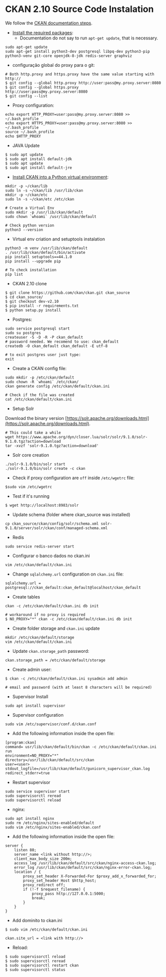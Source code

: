 # CKAN 2.10 Source Code Instalation

We follow the [CKAN documentation steps](https://docs.ckan.org/en/2.9/maintaining/installing/install-from-source.html#installing-ckan-from-source).

- [Install the required packages](https://docs.ckan.org/en/2.9/maintaining/installing/install-from-source.html#install-the-required-packages):
  - Documentation do not say to run `apt-get update`, that is necessary.

```
sudo apt-get update
sudo apt-get install python3-dev postgresql libpq-dev python3-pip python3-venv git-core openjdk-8-jdk redis-server graphviz
```

- configuração global do proxy para o git:

````
# Both http.proxy and https.proxy have the same value starting with http://
$ git config --global http.proxy http://user:pass@my.proxy.server:8080
$ git config --global https.proxy http://user:pass@my.proxy.server:8080
$ git config --list
````

- Proxy configuration:

````
echo export HTTP_PROXY=user:pass@my.proxy.server:8080 >> ~/.bash_profile
echo export HTTPS_PROXY=user:pass@my.proxy.server:8080 >> ~/.bash_profile
source ~/.bash_profile
echo $HTTP_PROXY
````

- JAVA Update

````
$ sudo apt update
$ sudo apt install default-jdk
$ sudo apt update
$ sudo apt install default-jre
````

- [Install CKAN into a Python virtual environment](https://docs.ckan.org/en/2.9/maintaining/installing/install-from-source.html#install-ckan-into-a-python-virtual-environment):

```
mkdir -p ~/ckan/lib
sudo ln -s ~/ckan/lib /usr/lib/ckan
mkdir -p ~/ckan/etc
sudo ln -s ~/ckan/etc /etc/ckan

# Create a Virtual Env
sudo mkdir -p /usr/lib/ckan/default
sudo chown `whoami` /usr/lib/ckan/default

# Check python version
python3 --version
```

- Virtual env criation and setuptools instalation

```
python3 -m venv /usr/lib/ckan/default
. /usr/lib/ckan/default/bin/activate
pip install setuptools==44.1.0
pip install --upgrade pip

# To check installation
pip list
```

- CKAN 2.10 clone

````
$ git clone https://github.com/ckan/ckan.git ckan_source
$ cd ckan_source/
$ git checkout dev-v2.10
$ pip install -r requirements.txt
$ python setup.py install
````

- Postgres:

```
sudo service postgresql start
sudo su postgres
createuser -S -D -R -P ckan_default
# password needed. We recomend to use: ckan_default
createdb -O ckan_default ckan_default -E utf-8

# to exit postgres user just type:
exit
```

- Create a CKAN config file:

```
sudo mkdir -p /etc/ckan/default
sudo chown -R `whoami` /etc/ckan/
ckan generate config /etc/ckan/default/ckan.ini

# Check if the file was created
cat /etc/ckan/default/ckan.ini
```

- Setup Solr

Download the binary version [https://solr.apache.org/downloads.html](https://solr.apache.org/downloads.html).

```
# This could take a while
wget https://www.apache.org/dyn/closer.lua/solr/solr/9.1.0/solr-9.1.0.tgz?action=download
tar -xvzf 'solr-9.1.0.tgz?action=download'
```

- Solr core creation

```
./solr-9.1.0/bin/solr start
./solr-9.1.0/bin/solr create -c ckan
```

- Check if proxy configuration are `off` inside `/etc/wgetrc` file:

````
$sudo vim /etc/wgetrc
````

- Test if it's running 

````
$ wget http://localhost:8983/solr
````

- Update schema (folder where ckan_source was installed)

```
cp ckan_source/ckan/config/solr/schema.xml solr-9.1.0/server/solr/ckan/conf/managed-schema.xml
```

- Redis

```
sudo service redis-server start
```

- Configurar o banco dados no ckan.ini

```
vim /etc/ckan/default/ckan.ini
```

- Change `sqlalchemy.url` configuration on `ckan.ini` file:

```
sqlalchemy.url = postgresql://ckan_default:ckan_default@localhost/ckan_default
```

- Create tables

```
ckan -c /etc/ckan/default/ckan.ini db init

# workaround if no proxy is required
$ NO_PROXY="*" ckan -c /etc/ckan/default/ckan.ini db init
```

- Create folder storage and `ckan.ini` update

```
mkdir /etc/ckan/default/storage
vim /etc/ckan/default/ckan.ini
```

- Update `ckan.storage_path` password:

```
ckan.storage_path = /etc/ckan/default/storage
```

- Create admin user:

```
$ ckan -c /etc/ckan/default/ckan.ini sysadmin add admin

# email and password (with at least 8 characters will be required)
```

- Supervisor Install

```
sudo apt install supervisor
```

- Supervisor configuration

```
sudo vim /etc/supervisor/conf.d/ckan.conf
```

- Add the following information inside the open file:

```
[program:ckan]
command= usr/lib/ckan/default/bin/ckan -c /etc/ckan/default/ckan.ini run
environment=NO_PROXY="*"
directory=/usr/lib/ckan/default/src/ckan
user=<user>
stdout_logfile=/usr/lib/ckan/default/gunicorn_supervisor_ckan.log
redirect_stderr=true
```

- Restart supervisor

```
sudo service supervisor start
sudo supervisorctl reread
sudo supervisorctl reload
```

- nginx:

```
sudo apt install nginx
sudo rm /etc/nginx/sites-enabled/default
sudo vim /etc/nginx/sites-enabled/ckan.conf
```

- Add the following information inside the open file:

```
server {
    listen 80;
    server_name <link without http://>;
    client_max_body_size 200m;
    access_log /usr/lib/ckan/default/src/ckan/nginx-access-ckan.log;
    error_log /usr/lib/ckan/default/src/ckan/nginx-error-ckan.log;
    location / {
        proxy_set_header X-Forwarded-For $proxy_add_x_forwarded_for;
        proxy_set_header Host $http_host;
        proxy_redirect off;
        if (!-f $request_filename) {
            proxy_pass http://127.0.0.1:5000;
            break;
        }
    }
}
```

- Add dominito to ckan.ini

````
$ sudo vim /etc/ckan/default/ckan.ini

ckan.site_url = <link with http://>
````

- Reload:

````
$ sudo supervisorctl reload
$ sudo supervisorctl reread
$ sudo supervisorctl restart ckan
$ sudo supervisorctl status
````











